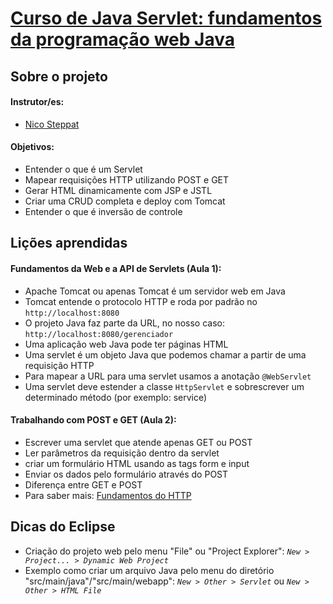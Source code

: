 # [Curso de Java Servlet: fundamentos da programação web Java](https://cursos.alura.com.br/course/servlets-fundamentos-programacao-web-java)

## Sobre o projeto
#### Instrutor/es:
- [Nico Steppat](https://cursos.alura.com.br/user/nico-steppat)

#### Objetivos:
- Entender o que é um Servlet
- Mapear requisições HTTP utilizando POST e GET
- Gerar HTML dinamicamente com JSP e JSTL
- Criar uma CRUD completa e deploy com Tomcat
- Entender o que é inversão de controle

## Lições aprendidas
#### Fundamentos da Web e a API de Servlets (Aula 1):
- Apache Tomcat ou apenas Tomcat é um servidor web em Java
- Tomcat entende o protocolo HTTP e roda por padrão no `http://localhost:8080`
- O projeto Java faz parte da URL, no nosso caso: `http://localhost:8080/gerenciador`
- Uma aplicação web Java pode ter páginas HTML
- Uma servlet é um objeto Java que podemos chamar a partir de uma requisição HTTP
- Para mapear a URL para uma servlet usamos a anotação `@WebServlet`
- Uma servlet deve estender a classe `HttpServlet` e sobrescrever um determinado método (por exemplo: service)

#### Trabalhando com POST e GET (Aula 2):
- Escrever uma servlet que atende apenas GET ou POST
- Ler parâmetros da requisição dentro da servlet
- criar um formulário HTML usando as tags form e input
- Enviar os dados pelo formulário através do POST
- Diferença entre GET e POST
- Para saber mais: [Fundamentos do HTTP](https://cursos.alura.com.br/course/http-fundamentos)

## Dicas do Eclipse
- Criação do projeto web pelo menu "File" ou "Project Explorer":
_`New > Project... > Dynamic Web Project`_
- Exemplo como criar um arquivo Java pelo menu do diretório "src/main/java"/"src/main/webapp":
_`New > Other > Servlet`_ ou _`New > Other > HTML File`_
